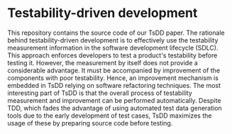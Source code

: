# Testability-driven development



 This repository contains the source code of our TsDD paper.
The rationale behind testability-driven development is to effectively use the testability measurement information in the software development lifecycle (SDLC). This approach enforces developers to test a product's testability before testing it. However, the measurement by itself does not provide a considerable advantage. It must be accompanied by improvement of the components with poor testability. Hence, an improvement mechanism is embedded in TsDD relying on software refactoring techniques. The most interesting part of TsDD is that the overall process of testability measurement and improvement can be performed automatically. Despite TDD, which fades the advantage of using automated test data generation tools due to the early development of test cases, TsDD maximizes the usage of these by preparing source code before testing. 
 
